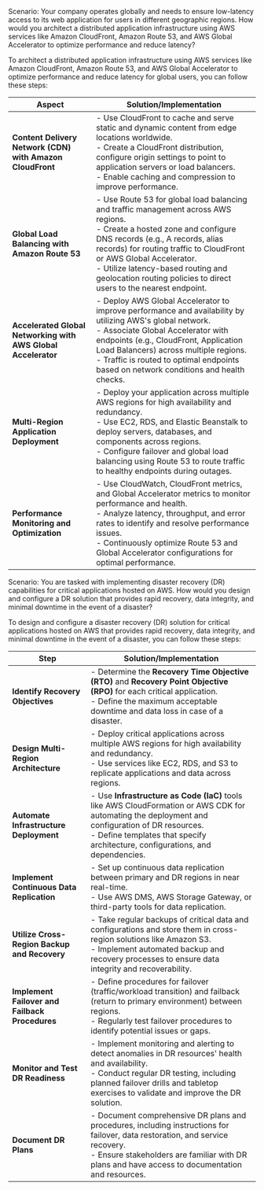 Scenario: Your company operates globally and needs to ensure low-latency access to its web application for 
users in different geographic regions. How would you architect a distributed 
application infrastructure using AWS services like Amazon CloudFront, Amazon Route 53, and 
AWS Global Accelerator to optimize performance and reduce latency?


To architect a distributed application infrastructure using AWS services like Amazon CloudFront, 
Amazon Route 53, and AWS Global Accelerator to optimize 
performance and reduce latency for global users, you can follow these steps:


| **Aspect**                          | **Solution/Implementation**                                                                                                                                                                                                                       |
|-------------------------------------|---------------------------------------------------------------------------------------------------------------------------------------------------------------------------------------------------------------------------------------------------|
| **Content Delivery Network (CDN) with Amazon CloudFront**    | - Use CloudFront to cache and serve static and dynamic content from edge locations worldwide.<br>- Create a CloudFront distribution, configure origin settings to point to application servers or load balancers.<br>- Enable caching and compression to improve performance. |
| **Global Load Balancing with Amazon Route 53**    | - Use Route 53 for global load balancing and traffic management across AWS regions.<br>- Create a hosted zone and configure DNS records (e.g., A records, alias records) for routing traffic to CloudFront or AWS Global Accelerator.<br>- Utilize latency-based routing and geolocation routing policies to direct users to the nearest endpoint. |
| **Accelerated Global Networking with AWS Global Accelerator**   | - Deploy AWS Global Accelerator to improve performance and availability by utilizing AWS's global network.<br>- Associate Global Accelerator with endpoints (e.g., CloudFront, Application Load Balancers) across multiple regions.<br>- Traffic is routed to optimal endpoints based on network conditions and health checks. |
| **Multi-Region Application Deployment**   | - Deploy your application across multiple AWS regions for high availability and redundancy.<br>- Use EC2, RDS, and Elastic Beanstalk to deploy servers, databases, and components across regions.<br>- Configure failover and global load balancing using Route 53 to route traffic to healthy endpoints during outages. |
| **Performance Monitoring and Optimization**         | - Use CloudWatch, CloudFront metrics, and Global Accelerator metrics to monitor performance and health.<br>- Analyze latency, throughput, and error rates to identify and resolve performance issues.<br>- Continuously optimize Route 53 and Global Accelerator configurations for optimal performance. |





Scenario: You are tasked with implementing disaster recovery (DR) capabilities for critical 
applications hosted on AWS. 
How would you design and configure a DR solution that provides rapid recovery, data integrity, 
and minimal downtime in the event of a disaster?


To design and configure a disaster recovery (DR) solution for critical applications hosted on 
AWS that provides rapid recovery, 
data integrity, and minimal downtime in the event of a disaster, you can follow these steps:

| **Step**                             | **Solution/Implementation**                                                                                                                                                                                                                       |
|--------------------------------------|---------------------------------------------------------------------------------------------------------------------------------------------------------------------------------------------------------------------------------------------------|
| **Identify Recovery Objectives**      | - Determine the **Recovery Time Objective (RTO)** and **Recovery Point Objective (RPO)** for each critical application.<br>- Define the maximum acceptable downtime and data loss in case of a disaster.                                           |
| **Design Multi-Region Architecture**  | - Deploy critical applications across multiple AWS regions for high availability and redundancy.<br>- Use services like EC2, RDS, and S3 to replicate applications and data across regions.                                                      |
| **Automate Infrastructure Deployment** | - Use **Infrastructure as Code (IaC)** tools like AWS CloudFormation or AWS CDK for automating the deployment and configuration of DR resources.<br>- Define templates that specify architecture, configurations, and dependencies.            |
| **Implement Continuous Data Replication** | - Set up continuous data replication between primary and DR regions in near real-time.<br>- Use AWS DMS, AWS Storage Gateway, or third-party tools for data replication.                                                                        |
| **Utilize Cross-Region Backup and Recovery** | - Take regular backups of critical data and configurations and store them in cross-region solutions like Amazon S3.<br>- Implement automated backup and recovery processes to ensure data integrity and recoverability.                          |
| **Implement Failover and Failback Procedures** | - Define procedures for failover (traffic/workload transition) and failback (return to primary environment) between regions.<br>- Regularly test failover procedures to identify potential issues or gaps.                                          |
| **Monitor and Test DR Readiness**     | - Implement monitoring and alerting to detect anomalies in DR resources' health and availability.<br>- Conduct regular DR testing, including planned failover drills and tabletop exercises to validate and improve the DR solution.                 |
| **Document DR Plans**                 | - Document comprehensive DR plans and procedures, including instructions for failover, data restoration, and service recovery.<br>- Ensure stakeholders are familiar with DR plans and have access to documentation and resources.                   |


